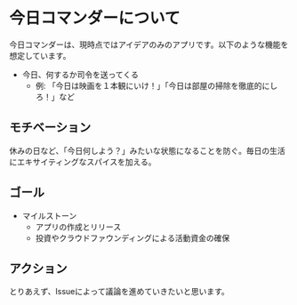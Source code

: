 # 今日コマンダーについて

今日コマンダーは、現時点ではアイデアのみのアプリです。以下のような機能を想定しています。

* 今日、何するか司令を送ってくる
  * 例: 「今日は映画を１本観にいけ！」「今日は部屋の掃除を徹底的にしろ！」など

## モチベーション

休みの日など、「今日何しよう？」みたいな状態になることを防ぐ。毎日の生活にエキサイティングなスパイスを加える。

## ゴール

* マイルストーン
  * アプリの作成とリリース
  * 投資やクラウドファウンディングによる活動資金の確保

## アクション

とりあえず、Issueによって議論を進めていきたいと思います。



